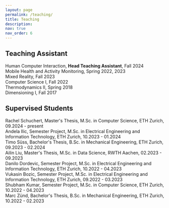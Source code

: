 ```yaml
---
layout: page
permalink: /teaching/
title: Teaching
description:
nav: true
nav_order: 6
---
```

## Teaching Assistant
Human Computer Interaction, **Head Teaching Assistant**, Fall 2024\
Mobile Health and Activity Monitoring, Spring 2022, 2023\
Mixed Reality, Fall 2023\
Computer Science I, Fall 2022\
Thermodynamics II, Spring 2018\
Dimensioning I, Fall 2017

## Supervised Students
Rachel Schuchert, Master's Thesis, M.Sc. in Computer Science, ETH Zurich, 09.2024 - present\
Andela Ilic, Semester Project, M.Sc. in Electrical Engineering and Information Technology, ETH Zurich, 10.2023 - 01.2024\
Timo Süss, Bachelor's Thesis, B.Sc. in Mechanical Engineering, ETH Zurich, 09.2023 - 02.2024\
Ailin Liu, Master's Thesis, M.Sc. in Data Science, RWTH Aachen, 02.2023 - 09.2023\
Danilo Dordevic, Semester Project, M.Sc. in Electrical Engineering and Information Technology, ETH Zurich, 10.2022 - 04.2023\
Vukasin Bozic, Semester Project, M.Sc. in Electrical Engineering and Information Technology, ETH Zurich, 09.2022 - 03.2023\
Shubham Kumar, Semester Project, M.Sc. in Computer Science, ETH Zurich, 10.2022 - 04.2023\
Marc Zünd, Bachelor's Thesis, B.Sc. in Mechanical Engineering, ETH Zurich, 10.2022 - 02.2023
